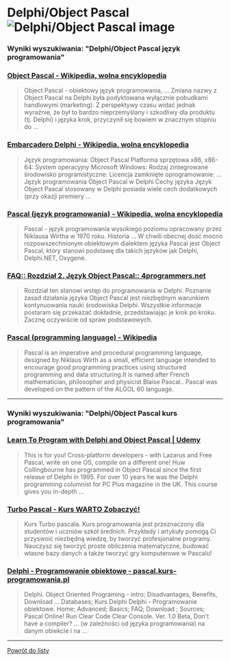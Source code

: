 # Delphi/Object Pascal ![Delphi/Object Pascal image](https://www.tiobe.com/wp-content/themes/tiobe/tiobe-index/images/Delphi_Object_Pascal.png)
 
### Wyniki wyszukiwania: "Delphi/Object Pascal język programowania" 
 
### [Object Pascal - Wikipedia, wolna encyklopedia](https://pl.wikipedia.org/wiki/Object_Pascal) 
 
 > Object Pascal - obiektowy język programowania, ... Zmiana nazwy z Object Pascal na Delphi była podyktowana wyłącznie pobudkami handlowymi (marketing). Z perspektywy czasu widać jednak wyraźnie, że był to bardzo nieprzemyślany i szkodliwy dla produktu (tj. Delphi) i języka krok, przyczynił się bowiem w znacznym stopniu do ...
 
 
 
 
### [Embarcadero Delphi - Wikipedia, wolna encyklopedia](https://pl.wikipedia.org/wiki/Embarcadero_Delphi) 
 
 > Język programowania: Object Pascal Platforma sprzętowa x86, x86-64: System operacyjny Microsoft Windows: Rodzaj zintegrowane środowisko programistyczne: Licencja zamknięte oprogramowanie: ... Język programowania Object Pascal w Delphi Cechy języka Język Object Pascal stosowany w Delphi posiada wiele cech dodatkowych (przy okazji premiery ...
 
 
 
 
### [Pascal (język programowania) - Wikipedia, wolna encyklopedia](https://pl.wikipedia.org/wiki/Pascal_(język_programowania)) 
 
 > Pascal - język programowania wysokiego poziomu opracowany przez Niklausa Wirtha w 1970 roku. Historia ... W chwili obecnej dość mocno rozpowszechnionym obiektowym dialektem języka Pascal jest Object Pascal, który stanowi podstawę dla takich języków jak Delphi, Delphi.NET, Oxygene.
 
 
 
 
### [FAQ:: Rozdział 2. Język Object Pascal:: 4programmers.net](https://4programmers.net/Delphi/Kompendium/Rozdział_2) 
 
 > Rozdział ten stanowi wstęp do programowania w Delphi. Poznanie zasad działania języka Object Pascal jest niezbędnym warunkiem kontynuowania nauki środowiska Delphi. Wszystkie informacje postaram się przekazać dokładnie, przedstawiając je krok po kroku. Zacznę oczywiście od spraw podstawowych.
 
 
 
 
### [Pascal (programming language) - Wikipedia](https://en.wikipedia.org/wiki/Pascal_(programming_language)) 
 
 > Pascal is an imperative and procedural programming language, designed by Niklaus Wirth as a small, efficient language intended to encourage good programming practices using structured programming and data structuring.It is named after French mathematician, philosopher and physicist Blaise Pascal.. Pascal was developed on the pattern of the ALGOL 60 language.
 
 
 
 

 
---
 
### Wyniki wyszukiwania: "Delphi/Object Pascal kurs programowania" 
 
### [Learn To Program with Delphi and Object Pascal | Udemy](https://www.udemy.com/course/learn-to-program-with-pascal/) 
 
 > This is for you! Cross-platform developers - with Lazarus and Free Pascal, write on one OS, compile on a different one! Huw Collingbourne has programmed in Object Pascal since the first release of Delphi in 1995. For over 10 years he was the Delphi programming columnist for PC Plus magazine in the UK. This course gives you in-depth ...
 
 
 
 
### [Turbo Pascal - Kurs WARTO Zobaczyć!](http://www.pascal.kurs-programowania.pl/) 
 
 > Kurs Turbo pascala. Kurs programowania jest przeznaczony dla studentów i uczniów szkół średnich. Przykłady i artykuły pomogą Ci przyswoić niezbędną wiedzę, by tworzyć profesjonalne programy. Nauczysz się tworzyć proste obliczenia matematyczne, budować własne bazy danych a także tworzyć gry komputerowe w Pascalu!
 
 
 
 
### [Delphi - Programowanie obiektowe - pascal.kurs-programowania.pl](http://pascal.kurs-programowania.pl/en/delphi,programowanie_obiektowe.html) 
 
 > Delphi. Object Oriented Programing - intro; Disadvantages, Benefits, Download ... Databases; Kurs Delphi Delphi - Programowanie obiektowe. Home; Advanced; Basics; FAQ; Download ; Sources; Pascal Online! Run Clear Code Clear Console. Ver. 1.0 Beta, Don't have a compiler? ... (w zależności od języka programowania) na danym obiekcie i na ...
 
 
 
 

 
---
 
 [Powrót do listy](../top20.md)